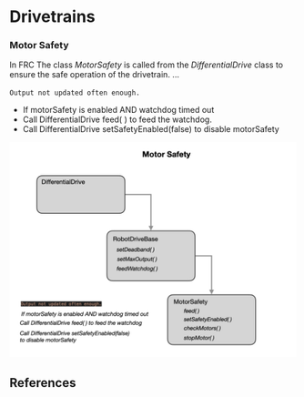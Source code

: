 # Drivetrains

### Motor Safety
In FRC The class *MotorSafety* is called from the *DifferentialDrive* class to ensure the safe operation of the drivetrain. ...

`Output not updated often enough.`

- If motorSafety is enabled AND watchdog timed out
- Call DifferentialDrive feed( ) to feed the watchdog.
- Call DifferentialDrive setSafetyEnabled(false) to disable motorSafety

![Motor Safety](../../images/FRCConcepts/FRCConcepts.025.jpeg)

## References
